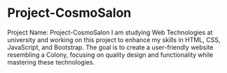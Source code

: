 # Project-CosmoSalon
Project Name: Project-CosmoSalon  I am studying Web Technologies at university and working on this project to enhance my skills in HTML, CSS, JavaScript, and Bootstrap. The goal is to create a user-friendly website resembling a Colony, focusing on quality design and functionality while mastering these technologies.
